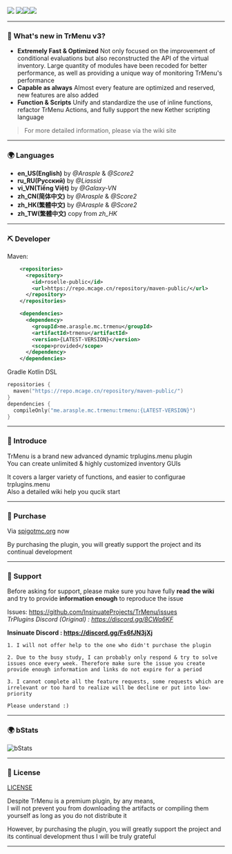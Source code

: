 ![](https://attachment.mcbbs.net/data/myattachment/forum/202108/17/142921rll20j5kie5kzk1f.gif)
![](https://img.shields.io/github/last-commit/Arasple/TrMenu?logo=artstation&style=for-the-badge&color=9266CC)![](https://img.shields.io/github/issues/InsinuateProjects/TrMenu?style=for-the-badge&logo=slashdot)![](https://img.shields.io/github/release/Arasple/TrMenu?style=for-the-badge&color=00C58E&logo=ionic)

---

### 🔔 What's new in TrMenu v3?

- **Extremely Fast & Optimized** Not only focused on the improvement of conditional evaluations but also reconstructed
  the API of the virtual inventory. Large quantity of modules have been recoded for better performance, as well as
  providing a unique way of monitoring TrMenu's performance
- **Capable as always** Almost every feature are optimized and reserved, new features are also added
- **Function & Scripts** Unify and standardize the use of inline functions, refactor TrMenu Actions, and fully support
  the new Kether scripting language

> For more detailed information, please via the wiki site

---

### 🌍 Languages

* **en_US(English)** by _@Arasple_ & _@Score2_
* **ru_RU(Русский)** by _@Liassid_
* **vi_VN(Tiếng Việt)** by _@Galaxy-VN_
* **zh_CN(简体中文)** by _@Arasple_ & _@Score2_
* **zh_HK(繁體中文)** by _@Arasple_ & _@Score2_
* **zh_TW(繁體中文)** copy from _zh_HK_

---

### ⛏ Developer

Maven:
```xml
    <repositories>
      <repository>
        <id>roselle-public</id>
        <url>https://repo.mcage.cn/repository/maven-public/</url>
      </repository>
    </repositories>

    <dependencies>
      <dependency>
        <groupId>me.arasple.mc.trmenu</groupId>
        <artifactId>trmenu</artifactId>
        <version>{LATEST-VERSION}</version>
        <scope>provided</scope>
      </dependency>
    </dependencies>
```

Gradle Kotlin DSL
```kotlin
repositories {
  maven("https://repo.mcage.cn/repository/maven-public/")
}
dependencies {
  compileOnly("me.arasple.mc.trmenu:trmenu:{LATEST-VERSION}")
}

```

---

### 🎯 Introduce

TrMenu is a brand new advanced dynamic trplugins.menu plugin  
You can create unlimited & highly customized inventory GUIs

It covers a larger variety of functions, and easier to configurae trplugins.menu  
Also a detailed wiki help you qucik start

---

### 💙 Purchase

Via [spigotmc.org](https://www.spigotmc.org/resources/83120/) now

By purchasing the plugin, you will greatly support the project and its continual development

---

### 🚀 Support

Before asking for support, please make sure you have fully **read the wiki** and try to provide **information enough**
to reproduce the issue

Issues: https://github.com/InsinuateProjects/TrMenu/issues  
_TrPlugins Discord (Original) : https://discord.gg/8CWa6KF_

**Insinuate Discord : https://discord.gg/Fs6fJN3jXj**

```
1. I will not offer help to the one who didn't purchase the plugin

2. Due to the busy study, I can probably only respond & try to solve issues once every week. Therefore make sure the issue you create provide enough information and links do not expire for a period

3. I cannot complete all the feature requests, some requests which are irrelevant or too hard to realize will be decline or put into low-priority

Please understand :)
```

---

### 🌍 bStats

![bStats](https://bstats.org/signatures/bukkit/TrMenu.svg)

---

### 🚩 License

[LICENSE](https://github.com/TrMenu/TrMenu/blob/master/LICENSE.md)

Despite TrMenu is a premium plugin, by any means,  
I will not prevent you from downloading the artifacts or compiling them yourself as long as you do not distribute it

However, by purchasing the plugin, you will greatly support the project and its continual development thus I will be
truly grateful

---